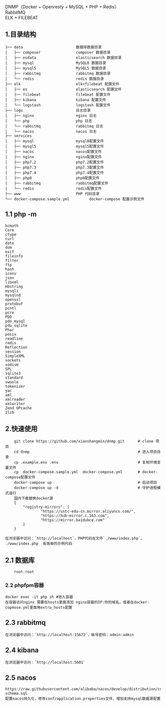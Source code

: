 DNMP（Docker + Openresty + MySQL + PHP + Redis）  
RabbitMQ  
ELK + FILEBEAT
## 1.目录结构

```
├── data                        数据库数据目录
│   ├── composer                composer 数据目录
│   ├── esdata                  elasticsearch 数据目录
│   ├── mysql                   MySQL8 数据目录
│   ├── mysql5                  MySQL5 数据目录
│   ├── rabbitmq                rabbitmq 数据目录
│   └── redis                   redis 数据目录
├── elk                         elk+filebeat 配置文件
│   ├── es                      elasticsearch 配置文件
│   ├── filebeat                filebeat 配置文件
│   ├── kibana                  kibana 配置文件
│   └── logstash                logstash 配置文件
├── logs                        日志目录
│   ├── nginx                   nginx 日志
│   └── php                     php 日志
│   └── rabbitmq                rabbitmq 日志
│   └── nacos                   nacos 日志
├── services
│   ├── mysql                   mysql8配置文件
│   ├── mysql5                  mysql5配置文件
│   ├── nacos                   nacos配置文件
│   ├── nginx                   nginx配置文件
│   ├── php7.2                  php7.2配置文件
│   ├── php7.3                  php7.3配置文件
│   ├── php7.4                  php7.4配置文件
│   ├── php8                    php8配置文件
│   ├── rabbitmq                rabbitmq配置文件
│   └── redis                   redis配置文件
├── www                         PHP 代码目录
└── docker-compose.sample.yml         docker-compose 配置示例文件

```

## 1.1 php -m
```
bcmath       
Core
ctype        
curl
date
dom
exif
fileinfo
filter
ftp
hash
iconv
json
libxml
mbstring
mysqli
mysqlnd
openssl
protobuf
pcntl
pcre
PDO
pdo_mysql
pdo_sqlite
Phar
posix
readline
redis
Reflection
session
SimpleXML
sockets
sodium
SPL
sqlite3
standard
swoole
tokenizer
yac
xml
xmlreader
xmlwriter
Zend OPcache
zlib
```

## 2.快速使用
```
    git clone https://github.com/xiaoshangmin/dnmp.git      # clone 项目
    cd dnmp                                                 # 进入项目目录
    cp .example.env .env                                    # 复制环境变量文件
    cp  docker-compose.sample.yml  docker-compose.yml       # docker-compose配置文件
    docker-compose up                                       # 启动项目
    docker-compose up -d                                    # 守护进程模式运行
    国内下载替换docker源
    {
        "registry-mirrors": [
                "https://ustc-edu-cn.mirror.aliyuncs.com/",
                "https://hub-mirror.c.163.com",
                "https://mirror.baidubce.com"
        ]
    }
```
    在浏览器中访问：`http://localhost`，PHP代码在文件`./www/index.php`。  
    ./www/index.php  有简单的示例代码

## 2.1 数据库
```
    root:root
```

### 2.2 phpfpm容器
    docker exec -it php sh #进入容器
    在容器访问nginx 需要在hosts里面添加 nginx容器的IP:你的域名，或者在docker-copmose.yml里面用extra_hosts配置


## 2.3 rabbitmq
    在浏览器中访问：`http://localhost:15672`，帐号密码：admin:admin

## 2.4 kibana
    在浏览器中访问：`http://localhost:5601`

## 2.5 nacos
    https://raw.githubusercontent.com/alibaba/nacos/develop/distribution/conf/mysql-schema.sql
    配置nacos持久化，修改conf/application.properties文件，增加支持mysql数据源配置